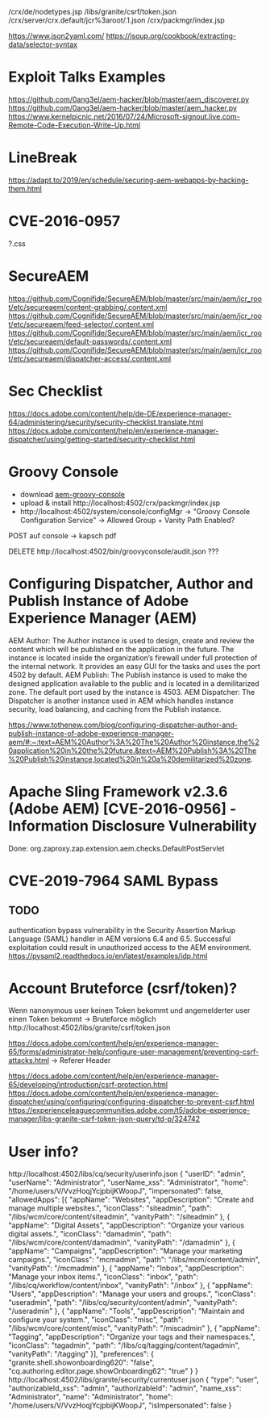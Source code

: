 /crx/de/nodetypes.jsp
/libs/granite/csrf/token.json
/crx/server/crx.default/jcr%3aroot/.1.json
/crx/packmgr/index.jsp


https://www.json2yaml.com/
https://jsoup.org/cookbook/extracting-data/selector-syntax

# Exploit Talks Examples
https://github.com/0ang3el/aem-hacker/blob/master/aem_discoverer.py
https://github.com/0ang3el/aem-hacker/blob/master/aem_hacker.py
https://www.kernelpicnic.net/2016/07/24/Microsoft-signout.live.com-Remote-Code-Execution-Write-Up.html

# LineBreak
https://adapt.to/2019/en/schedule/securing-aem-webapps-by-hacking-them.html


# CVE-2016-0957
?.css

# SecureAEM
https://github.com/Cognifide/SecureAEM/blob/master/src/main/aem/jcr_root/etc/secureaem/content-grabbing/.content.xml
https://github.com/Cognifide/SecureAEM/blob/master/src/main/aem/jcr_root/etc/secureaem/feed-selector/.content.xml
https://github.com/Cognifide/SecureAEM/blob/master/src/main/aem/jcr_root/etc/secureaem/default-passwords/.content.xml
https://github.com/Cognifide/SecureAEM/blob/master/src/main/aem/jcr_root/etc/secureaem/dispatcher-access/.content.xml


# Sec Checklist
https://docs.adobe.com/content/help/de-DE/experience-manager-64/administering/security/security-checklist.translate.html
https://docs.adobe.com/content/help/en/experience-manager-dispatcher/using/getting-started/security-checklist.html


# Groovy Console
- download [aem-groovy-console](https://github.com/icfnext/aem-groovy-console)
- upload & install http://localhost:4502/crx/packmgr/index.jsp
- http://localhost:4502/system/console/configMgr -> "Groovy Console Configuration Service" -> Allowed Group + Vanity Path Enabled?

POST auf console -> kapsch pdf

DELETE http://localhost:4502/bin/groovyconsole/audit.json ???


# Configuring Dispatcher, Author and Publish Instance of Adobe Experience Manager (AEM)

AEM Author: The Author instance is used to design, create and review the content which will be published on the application in the future. The instance is located inside the organization’s firewall under full protection of the internal network. It provides an easy GUI for the tasks and uses the port 4502 by default.
AEM Publish: The Publish instance is used to make the designed application available to the public and is located in a demilitarized zone. The default port used by the instance is 4503.
AEM Dispatcher: The Dispatcher is another instance used in AEM which handles instance security, load balancing, and caching from the Publish instance.

https://www.tothenew.com/blog/configuring-dispatcher-author-and-publish-instance-of-adobe-experience-manager-aem/#:~:text=AEM%20Author%3A%20The%20Author%20instance,the%20application%20in%20the%20future.&text=AEM%20Publish%3A%20The%20Publish%20instance,located%20in%20a%20demilitarized%20zone.

# Apache Sling Framework v2.3.6 (Adobe AEM) [CVE-2016-0956] - Information Disclosure Vulnerability
Done: org.zaproxy.zap.extension.aem.checks.DefaultPostServlet


# CVE-2019-7964 SAML Bypass
## TODO
authentication bypass vulnerability in the Security Assertion Markup Language (SAML) handler in AEM versions 6.4 and 6.5.  Successful exploitation could result in unauthorized access to the AEM environment. 
https://pysaml2.readthedocs.io/en/latest/examples/idp.html


# Account Bruteforce (csrf/token)?
Wenn nanonymous user keinen Token bekommt und angemelderter user einen Token bekommt -> Bruteforce möglich
http://localhost:4502/libs/granite/csrf/token.json

https://docs.adobe.com/content/help/en/experience-manager-65/forms/administrator-help/configure-user-management/preventing-csrf-attacks.html -> Referer Header

https://docs.adobe.com/content/help/en/experience-manager-65/developing/introduction/csrf-protection.html
https://docs.adobe.com/content/help/en/experience-manager-dispatcher/using/configuring/configuring-dispatcher-to-prevent-csrf.html
https://experienceleaguecommunities.adobe.com/t5/adobe-experience-manager/libs-granite-csrf-token-json-query/td-p/324742

# User info?
http://localhost:4502/libs/cq/security/userinfo.json
{
	"userID": "admin",
	"userName": "Administrator",
	"userName_xss": "Administrator",
	"home": "/home/users/V/VvzHoqjYcjpbijKWoopJ",
	"impersonated": false,
	"allowedApps": [{
		"appName": "Websites",
		"appDescription": "Create and manage multiple websites.",
		"iconClass": "siteadmin",
		"path": "/libs/wcm/core/content/siteadmin",
		"vanityPath": "/siteadmin"
	}, {
		"appName": "Digital Assets",
		"appDescription": "Organize your various digital assets.",
		"iconClass": "damadmin",
		"path": "/libs/wcm/core/content/damadmin",
		"vanityPath": "/damadmin"
	}, {
		"appName": "Campaigns",
		"appDescription": "Manage your marketing campaigns.",
		"iconClass": "mcmadmin",
		"path": "/libs/mcm/content/admin",
		"vanityPath": "/mcmadmin"
	}, {
		"appName": "Inbox",
		"appDescription": "Manage your inbox items.",
		"iconClass": "inbox",
		"path": "/libs/cq/workflow/content/inbox",
		"vanityPath": "/inbox"
	}, {
		"appName": "Users",
		"appDescription": "Manage your users and groups.",
		"iconClass": "useradmin",
		"path": "/libs/cq/security/content/admin",
		"vanityPath": "/useradmin"
	}, {
		"appName": "Tools",
		"appDescription": "Maintain and configure your system.",
		"iconClass": "misc",
		"path": "/libs/wcm/core/content/misc",
		"vanityPath": "/miscadmin"
	}, {
		"appName": "Tagging",
		"appDescription": "Organize your tags and their namespaces.",
		"iconClass": "tagadmin",
		"path": "/libs/cq/tagging/content/tagadmin",
		"vanityPath": "/tagging"
	}],
	"preferences": {
		"granite.shell.showonboarding620": "false",
		"cq.authoring.editor.page.showOnboarding62": "true"
	}
}
http://localhost:4502/libs/granite/security/currentuser.json
{
	"type": "user",
	"authorizableId_xss": "admin",
	"authorizableId": "admin",
	"name_xss": "Administrator",
	"name": "Administrator",
	"home": "/home/users/V/VvzHoqjYcjpbijKWoopJ",
	"isImpersonated": false
}